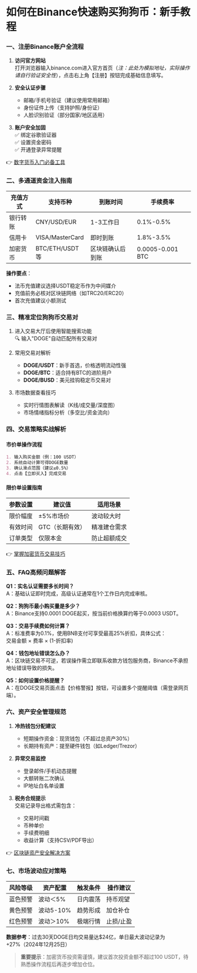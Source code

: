 # 如何在Binance快速购买狗狗币：新手教程

### 一、注册Binance账户全流程
1. **访问官方网站**  
   打开浏览器输入binance.com进入官方首页（*注：此处为模拟地址，实际操作请自行验证安全性*），点击右上角【注册】按钮完成基础信息填写。

2. **安全认证步骤**  
   - 邮箱/手机号验证（建议使用常用邮箱）
   - 身份证件上传（支持护照/身份证）
   - 人脸识别验证（部分国家/地区适用）

3. **账户安全加固**  
   ✅ 绑定谷歌验证器  
   ✅ 设置资金密码  
   ✅ 开通登录异常提醒

👉 [数字货币入门必备工具](https://bit.ly/okx_welcome)

### 二、多通道资金注入指南
| 充值方式 | 支持币种 | 到账时间 | 手续费率 |
|---------|----------|----------|----------|
| 银行转账 | CNY/USD/EUR | 1-3工作日 | 0.1%-0.5% |
| 信用卡 | VISA/MasterCard | 即时到账 | 1.8%-3.5% |
| 加密货币 | BTC/ETH/USDT等 | 区块链确认后到账 | 0.0005-0.001 BTC |

**操作要点**：  
- 法币充值建议选择USDT稳定币作为中间媒介  
- 充值前务必核对区块链网络（如TRC20/ERC20）  
- 首次充值建议小额测试

### 三、精准定位狗狗币交易对
1. 进入交易大厅后使用智能搜索功能  
   🔍 输入"DOGE"自动匹配所有交易对

2. 常用交易对解析  
   - **DOGE/USDT**：新手首选，价格透明流动性强  
   - **DOGE/BTC**：适合持有BTC的进阶用户  
   - **DOGE/BUSD**：美元挂钩稳定币交易对

3. 市场数据查看技巧  
   - 实时行情图表解读（K线/成交量/深度图）  
   - 市场情绪指标分析（多空比/资金流向）

### 四、交易策略实战解析
#### 市价单操作流程
```markdown
1. 输入购买金额（例：100 USDT）
2. 系统自动计算可得DOGE数量
3. 确认滑点范围（建议≤0.5%）
4. 点击【立即买入】完成交易
```

#### 限价单设置指南
| 参数设置 | 建议值 | 适用场景 |
|---------|--------|----------|
| 限价幅度 | ±5%市场价 | 波动较大时 |
| 有效时间 | GTC（长期有效） | 精准建仓需求 |
| 订单类型 | 仅限本金 | 防止超额成交 |

👉 [掌握加密货币交易技巧](https://bit.ly/okx_welcome)

### 五、FAQ高频问题解答
**Q1：实名认证需要多长时间？**  
A：基础认证即时完成，高级认证通常在1个工作日内完成审核。

**Q2：狗狗币最小购买量是多少？**  
A：Binance支持0.0001 DOGE起买，按当前价格换算约等于0.0003 USDT。

**Q3：交易手续费如何计算？**  
A：标准费率为0.1%，使用BNB支付可享受最高25%折扣，具体公式：  
交易金额 × 费率 × (1-折扣率)

**Q4：钱包地址错误怎么办？**  
A：区块链交易不可逆，若误操作需立即联系收款方钱包服务商，Binance不承担地址错误导致的损失。

**Q5：如何设置价格提醒？**  
A：在DOGE交易页面点击【价格警报】按钮，可设置多个提醒阈值（需登录网页端）。

### 六、资产安全管理规范
1. **冷热钱包分配建议**  
   - 短期操作资金：现货钱包（不超过总资产30%）  
   - 长期持有资产：提至硬件钱包（如Ledger/Trezor）

2. **异常交易监控**  
   - 登录邮件/手机动态提醒  
   - 大额转账二次确认  
   - IP地址白名单设置

3. **税务合规提示**  
   交易记录导出格式需包含：  
   - 交易时间戳  
   - 币种单价  
   - 手续费明细  
   - 收益计算（支持CSV/PDF导出）

👉 [区块链资产安全解决方案](https://bit.ly/okx_welcome)

### 七、市场波动应对策略
| 风险等级 | 资产配置 | 触发条件 | 操作建议 |
|---------|----------|----------|----------|
| 蓝色预警 | 波动＜5% | 日内震荡 | 持币观望 |
| 黄色预警 | 波动5-10% | 趋势形成 | 加仓补仓 |
| 红色预警 | 波动＞10% | 极端行情 | 止损/止盈 |

**数据参考**：过去30天DOGE日均交易量达$24亿，单日最大波动记录为+27%（2024年12月25日）

> **重要提示**：加密货币投资需谨慎，建议首次投资金额不超过100 USDT，待熟悉操作流程后再逐步增加仓位。